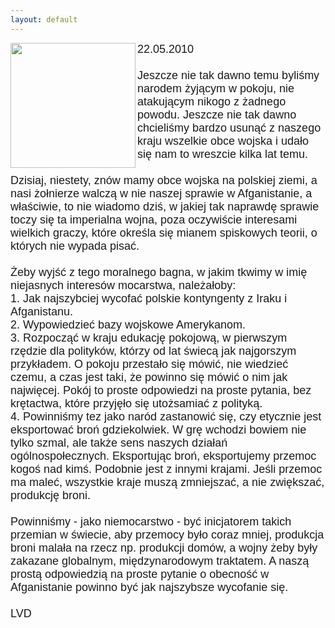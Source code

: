 ```yaml
---
layout: default
---
```

<img src="{{site.baseurl}}\articles\pictures\465.WP.jpg"  align="left" width="200"><!--35--><p style="margin: 0px 0px 18px; font-size: 18px; font-family: Helvetica;">
22.05.2010<br><br>Jeszcze nie tak dawno
temu byliśmy narodem żyjącym w pokoju, nie atakującym nikogo z żadnego
powodu. Jeszcze nie tak dawno chcieliśmy bardzo usunąć z naszego kraju
wszelkie obce wojska i udało się nam to wreszcie kilka lat temu.
<br><br>Dzisiaj, niestety, znów mamy obce wojska na polskiej ziemi, a nasi
żołnierze walczą w nie naszej sprawie w Afganistanie, a właściwie, to
nie wiadomo dziś, w jakiej tak naprawdę sprawie toczy się ta imperialna
wojna, poza oczywiście interesami wielkich graczy, które określa się
mianem spiskowych teorii, o których nie wypada pisać. <br><br>Żeby wyjść z tego
moralnego bagna, w jakim tkwimy w imię niejasnych interesów mocarstwa,
należałoby: <br>1. Jak najszybciej wycofać polskie kontyngenty z Iraku i Afganistanu. <br>2. Wypowiedzieć bazy
wojskowe Amerykanom. <br>3. Rozpocząć w kraju edukację pokojową, w
pierwszym rzędzie dla polityków, którzy od lat świecą jak najgorszym
przykładem. O pokoju przestało się mówić, nie wiedzieć czemu, a czas
jest taki, że powinno się mówić o nim jak najwięcej. Pokój to proste
odpowiedzi na proste pytania, bez krętactwa, które przyjęło się
utożsamiać z polityką. <br>4. Powinniśmy tez jako naród zastanowić się, czy
etycznie jest eksportować broń gdziekolwiek. W grę wchodzi bowiem nie
tylko szmal, ale także sens naszych działań ogólnospołecznych.
Eksportując broń, eksportujemy przemoc kogoś nad kimś. Podobnie jest z
innymi krajami. Jeśli przemoc ma maleć, wszystkie kraje muszą
zmniejszać, a nie zwiększać, produkcję broni. <br><br>Powinniśmy - jako
niemocarstwo - być inicjatorem takich przemian w świecie, aby przemocy
było coraz mniej, produkcja broni malała na rzecz np. produkcji domów,
a wojny żeby były zakazane globalnym, międzynarodowym traktatem. A
naszą prostą odpowiedzią na proste pytanie o obecność w Afganistanie
powinno być jak najszybsze wycofanie się.<br><br>LVD<br></p>